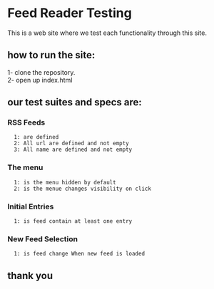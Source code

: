 # Feed Reader Testing 

This is a web site where we test each functionality through this site.


## how to run the site:
1- clone the repository.     
2- open up index.html

## our test suites and specs are:
### RSS Feeds    
      1: are defined    
      2: All url are defined and not empty     
      3: All name are defined and not empty    
### The menu    
      1: is the menu hidden by default      
      2: is the menue changes visibility on click     
### Initial Entries     
      1: is feed contain at least one entry     
### New Feed Selection    
      1: is feed change When new feed is loaded   



## thank you 
